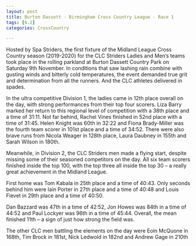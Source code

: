 ```yaml
---
layout: post
title: Burton Dassett - Birmingham Cross Country League - Race 1
tags: [6.2]
categories: CrossCountry

---
```


Hosted by Spa Striders, the first fixture of the Midland League Cross Country season (2019-2020) for the CLC Striders Ladies and Men’s teams took place in the rolling parkland at Burton Dassett Country Park on Saturday 9th November. In conditions that saw lashing rain combine with gusting winds and bitterly cold temperatures, the event demanded true grit and determination from all the runners. And the CLC athletes delivered in spades.

In the ultra competitive Division 1, the ladies came in 12th place overall on the day, with strong performances from their top four scorers. Liza Barry marked her return to this regional level of competition with a 38th place and a time of 31:11. Not far behind, Rachel Vines finished in 52nd place with a time of 31:45. Helen Knight was 60th in 32:22 and Fiona Brady-Miller was the fourth team scorer in 101st place and a time of 34:52. There were also brave runs from Nicola Weager in 128th place, Laura Daubney in 155th and Sarah Wilson in 180th.

Meanwhile, in Division 2, the CLC Striders men made a flying start, despite missing some of their seasoned competitors on the day. All six team scorers finished inside the top 100, with the top three all inside the top 30 – a really great achievement in the Midland League. 

First home was Tom Kabala in 25th place and a time of 40:43. Only seconds behind him were Iain Porter in 27th place and a time of 40:48 and Louis Fievet in 29th place and a time of 40:50.

Dan Bazzard was 47th in a time of 42:52, Jon Howes was 84th in a time of 44:52 and Paul Lockyer was 96th in a time of 45:44. Overall, the mean finished 11th – a sign of just how strong the field was.

The other CLC men battling the elements on the day were Eoin McQuone in 168th, Tim Brock in 181st, Nick Ledwold in 182nd and Andrew Gage in 210th
